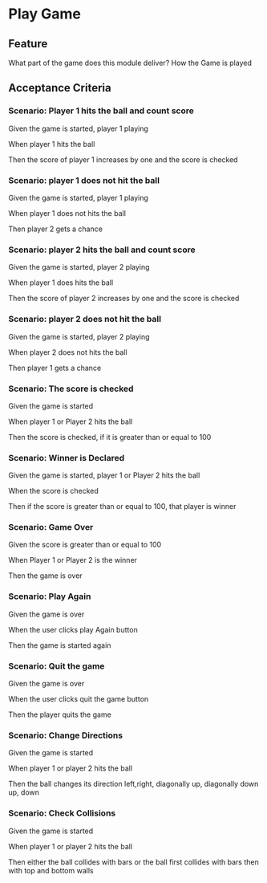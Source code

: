 # Play Game

## Feature

What part of the game does this module deliver?
How the Game is played

## Acceptance Criteria

### Scenario: Player 1 hits the ball and count score

  Given the game is started, player 1 playing

  When player 1 hits the ball

  Then the score of player 1 increases by one
  and the score is checked

### Scenario: player 1 does not hit the ball

  Given the game is started, player 1 playing

  When player 1 does not hits the ball

  Then player 2 gets a chance
  
### Scenario: player 2 hits the ball and count score

  Given the game is started, player 2 playing

  When player 1 does hits the ball

  Then the score of player 2 increases by one
  and the score is checked
  
### Scenario: player 2 does not hit the ball

  Given the game is started, player 2 playing

  When player 2 does not hits the ball

  Then player 1 gets a chance
  
### Scenario: The score is checked

  Given the game is started

  When player 1 or Player 2 hits the ball

  Then the score is checked, if it is greater than
  or equal to 100
  
### Scenario: Winner is Declared

  Given the game is started, player 1 or Player 2 hits the ball

  When the score is checked

  Then if the score is greater than or
  equal to 100, that player is winner
  
### Scenario: Game Over

  Given the score is greater than or equal to 100

  When Player 1 or Player 2 is the winner

  Then the game is over
  
### Scenario: Play Again

  Given the game is over

  When the user clicks play Again button

  Then the game is started again
  
### Scenario: Quit the game

  Given the game is over

  When the user clicks quit the game button

  Then the player quits the game
  
### Scenario: Change Directions

  Given the game is started

  When player 1 or player 2 hits the ball

  Then the ball changes its direction
  left,right, diagonally up, diagonally down
  up, down
  
### Scenario: Check Collisions

  Given the game is started

  When player 1 or player 2 hits the ball

  Then either the ball collides with bars or
  the ball first collides with bars then
  with top and bottom walls
